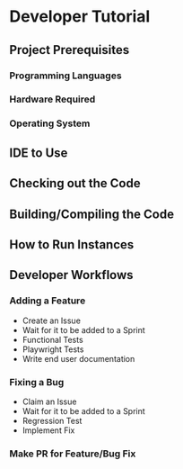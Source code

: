 # Developer Tutorial
<!-- Replace all of the titles with relevant titles -->

## Project Prerequisites
<!-- All things required before development can occur -->

### Programming Languages
<!-- languages used in product development -->

### Hardware Required
<!-- hardware needed for development -->

### Operating System
<!-- Product Operating System -->

## IDE to Use

## Checking out the Code

## Building/Compiling the Code

## How to Run Instances

## Developer Workflows
<!-- Replace all of the titles with relevant titles -->

### Adding a Feature

- Create an Issue
- Wait for it to be added to a Sprint
- Functional Tests
- Playwright Tests
- Write end user documentation

### Fixing a Bug

- Claim an Issue
- Wait for it to be added to a Sprint
- Regression Test
- Implement Fix

### Make PR for Feature/Bug Fix
